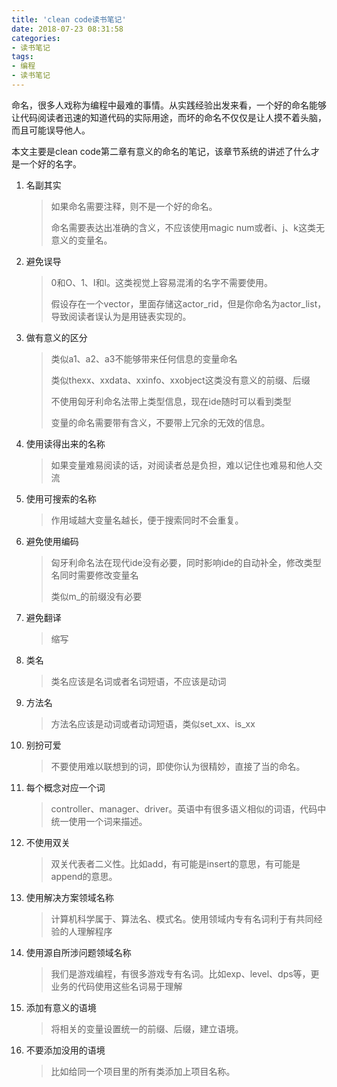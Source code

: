 ```yaml
---
title: 'clean code读书笔记'
date: 2018-07-23 08:31:58
categories: 
- 读书笔记
tags:
- 编程
- 读书笔记
---
```




命名，很多人戏称为编程中最难的事情。从实践经验出发来看，一个好的命名能够让代码阅读者迅速的知道代码的实际用途，而坏的命名不仅仅是让人摸不着头脑，而且可能误导他人。

 本文主要是clean code第二章有意义的命名的笔记，该章节系统的讲述了什么才是一个好的名字。

1. 名副其实

   > 如果命名需要注释，则不是一个好的命名。
   >
   > 命名需要表达出准确的含义，不应该使用magic num或者i、j、k这类无意义的变量名。

2. 避免误导

   > 0和O、1、I和l。这类视觉上容易混淆的名字不需要使用。
   >
   > 假设存在一个vector，里面存储这actor_rid，但是你命名为actor_list，导致阅读者误认为是用链表实现的。

3. 做有意义的区分

   > 类似a1、a2、a3不能够带来任何信息的变量命名
   >
   > 类似thexx、xxdata、xxinfo、xxobject这类没有意义的前缀、后缀
   >
   > 不使用匈牙利命名法带上类型信息，现在ide随时可以看到类型
   >
   > 变量的命名需要带有含义，不要带上冗余的无效的信息。

4. 使用读得出来的名称

   > 如果变量难易阅读的话，对阅读者总是负担，难以记住也难易和他人交流

5. 使用可搜索的名称

   > 作用域越大变量名越长，便于搜索同时不会重复。

6. 避免使用编码

   > 匈牙利命名法在现代ide没有必要，同时影响ide的自动补全，修改类型名同时需要修改变量名
   >
   > 类似m_的前缀没有必要

7. 避免翻译

   > 缩写

8. 类名

   > 类名应该是名词或者名词短语，不应该是动词

9. 方法名

   > 方法名应该是动词或者动词短语，类似set_xx、is_xx

10. 别扮可爱

    > 不要使用难以联想到的词，即使你认为很精妙，直接了当的命名。

11. 每个概念对应一个词

    > controller、manager、driver。英语中有很多语义相似的词语，代码中统一使用一个词来描述。

12. 不使用双关

    > 双关代表者二义性。比如add，有可能是insert的意思，有可能是append的意思。

13. 使用解决方案领域名称

    > 计算机科学属于、算法名、模式名。使用领域内专有名词利于有共同经验的人理解程序

14. 使用源自所涉问题领域名称

    > 我们是游戏编程，有很多游戏专有名词。比如exp、level、dps等，更业务的代码使用这些名词易于理解

15. 添加有意义的语境

    > 将相关的变量设置统一的前缀、后缀，建立语境。

16. 不要添加没用的语境

    > 比如给同一个项目里的所有类添加上项目名称。